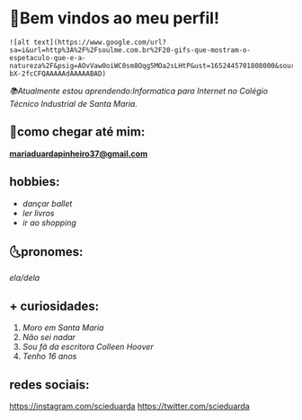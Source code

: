 # 🦋Bem vindos ao meu perfil!
    ![alt text](https://www.google.com/url?sa=i&url=http%3A%2F%2Fsoulme.com.br%2F20-gifs-que-mostram-o-espetaculo-que-e-a-natureza%2F&psig=AOvVaw0oiWC0sm8Oqg5MOa2sLHtP&ust=1652445701808000&source=images&cd=vfe&ved=0CAkQjRxqFwoTCMiZ-bX-2fcCFQAAAAAdAAAAABAD)

_📚Atualmente estou aprendendo:Informatica para Internet no Colégio Técnico Industrial de Santa Maria._

## 📮como chegar até mim:
  **<mariaduardapinheiro37@gmail.com>**

## hobbies:
  * _dançar ballet_
  * _ler livros_
  * _ir ao shopping_

## 🌜pronomes:
   _ela/dela_

## + curiosidades:
1. _Moro em Santa Maria_
2. _Não sei nadar_
3. _Sou fã da escritora Colleen Hoover_
4. _Tenho 16 anos_

## redes sociais:
  <https://instagram.com/scieduarda>
  <https://twitter.com/scieduarda>

 

